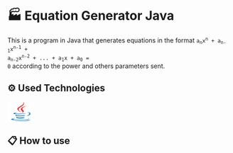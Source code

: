 # 🏭 Equation Generator Java

This is a program in Java that generates equations in the format <code>a<sub>n</sub>x<sup>n</sup> + a<sub>n-1</sub>x<sup>n-1</sup> + a<sub>n-2</sub>x<sup>n-2</sup> + ... + a<sub>1</sub>x + a<sub>0</sub> = 0</code> according to the power and others parameters sent.
  
## ⚙️ Used Technologies

<img align="center" alt="Python" height="45" width="60" src="https://raw.githubusercontent.com/devicons/devicon/master/icons/java/java-original.svg">

## 📋 How to use 
